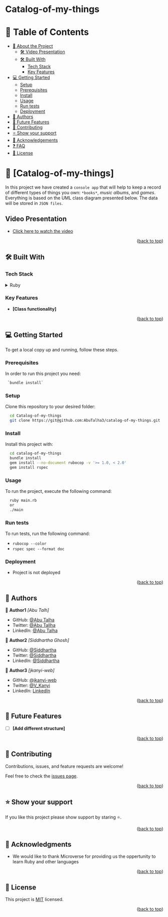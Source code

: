 # Catalog-of-my-things

<a name="readme-top"></a>

# 📗 Table of Contents

- [📖 About the Project](#about-project)
  - [🛠 Video Presentation](#video-presentation)
  - [🛠 Built With](#built-with)
    - [Tech Stack](#tech-stack)
    - [Key Features](#key-features)
- [💻 Getting Started](#getting-started)
  - [Setup](#setup)
  - [Prerequisites](#prerequisites)
  - [Install](#install)
  - [Usage](#usage)
  - [Run tests](#run-tests)
  - [Deployment](#triangular_flag_on_post-deployment)
- [👥 Authors](#authors)
- [🔭 Future Features](#future-features)
- [🤝 Contributing](#contributing)
- [⭐️ Show your support](#support)
- [🙏 Acknowledgements](#acknowledgements)
- [❓ FAQ](#faq)
- [📝 License](#license)

<!-- PROJECT DESCRIPTION -->

# 📖 [Catalog-of-my-things] <a name="about-project"></a>
In this project we have created a `console app` that will help to keep a record of different types of things you own: `*books*`, *music albums*, and *games*. Everything is based on the UML class diagram presented below. The data will be stored in `JSON files`.

## Video Presentation <a name="livelink"></a>
- [Click here to watch the video](https://drive.google.com/file/d/1bTcPpXG-SFziVLfW2o0VBlADFrKf45Ks/view?usp=sharing)

<p align="right">(<a href="#readme-top">back to top</a>)</p>

## 🛠 Built With <a name="built-with"></a>

### Tech Stack <a name="tech-stack"></a>

<details>
  <summary>Ruby</summary>
  <ul>
<li>

<a name="livelink"></a>
  - [Click here to read more about ruby](https://www.ruby-lang.org/en/)

   </li>
  </ul>
  
</details>

<!-- Features -->

### Key Features <a name="key-features"></a>

- **[Class functionality]**

<p align="right">(<a href="#readme-top">back to top</a>)</p>

<!-- GETTING STARTED -->

## 💻 Getting Started <a name="getting-started"></a>

To get a local copy up and running, follow these steps.

### Prerequisites

In order to run this project you need:

```sh
 `bundle install`
```

### Setup

Clone this repository to your desired folder:

```sh
  cd Catalog-of-my-things
  git clone https://git@github.com:AbuTalha3/catalog-of-my-things.git
```

### Install

Install this project with:

```sh
  cd catalog-of-my-things
  bundle install
  gem install --no-document rubocop -v '>= 1.0, < 2.0'
  gem install rspec
```

### Usage

To run the project, execute the following command:

```sh
  ruby main.rb
  or
  ./main
```

### Run tests

To run tests, run the following command:

- `rubocop --color`
- `rspec spec --format doc`

### Deployment

  - Project is not deployed

<p align="right">(<a href="#readme-top">back to top</a>)</p>

<!-- AUTHORS -->

## 👥 Authors <a name="authors"></a>

👤 **Author1**
 *[Abu Talh]*

- GitHub: [@Abu Talha](https://github.com/abutalha3)
- Twitter: [@Abu Tallha](https://twitter.com/AbuTalha8T)
- LinkedIn: [@Abu Talha](https://www.linkedin.com/in/abu-talha-najeeb-akhun-8203b252/)

👤 **Author2**
*[Siddhartha Ghosh]*

- GitHub: [@Siddhartha](https://github.com/siddghosh108)
- Twitter: [@Siddhartha](https://twitter.com/siddharthaghos9)
- LinkedIn: [@Siddhartha](https://www.linkedin.com/in/siddhartha-ghosh-65902718/)

👤 **Author3**
*[jkanyi-web]*

- GitHub: [@jkanyi-web](https://github.com/jkanyi-web)
- Twitter: [@V_Kanyi](https://twitter.com/V_Kanyi)
- LinkedIn: [LinkedIn](https://linkedin.com/in/victor-kanyi)
 <p align="right">(<a href="#readme-top">back to top</a>)</p>

<!-- FUTURE FEATURES -->

## 🔭 Future Features <a name="future-features"></a>

- [ ] **[Add different structure]**

<p align="right">(<a href="#readme-top">back to top</a>)</p>

<!-- CONTRIBUTING -->

## 🤝 Contributing <a name="contributing"></a>

Contributions, issues, and feature requests are welcome!

Feel free to check the [issues page](https://github.com/AbuTalha3/catalog-of-my-things/issues).

<p align="right">(<a href="#readme-top">back to top</a>)</p>

<!-- SUPPORT -->

## ⭐️ Show your support <a name="support"></a>

If you like this project please show support by staring ⭐️.

<p align="right">(<a href="#readme-top">back to top</a>)</p>

<!-- ACKNOWLEDGEMENTS -->

## 🙏 Acknowledgments <a name="acknowledgements"></a>

* We would like to thank Microverse for providing us the oppertunity to learn Ruby and other languages

<p align="right">(<a href="#readme-top">back to top</a>)</p>

<!-- LICENSE -->

## 📝 License <a name="license"></a>

This project is [MIT](./LICENSE) licensed.

<p align="right">(<a href="#readme-top">back to top</a>)</p>
